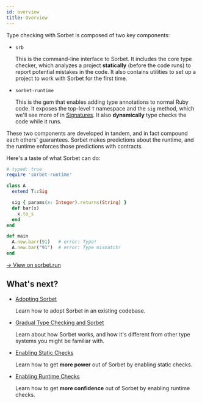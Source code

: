 ```yaml
---
id: overview
title: Overview
---
```


Type checking with Sorbet is composed of two key components:

- `srb`

  This is the command-line interface to Sorbet. It includes the core type checker, which analyzes a project **statically** (before the code runs) to report potential mistakes in the code. It also contains utilities to set up a project to work with Sorbet for the first time.

- `sorbet-runtime`

  This is the gem that enables adding type annotations to normal Ruby code. It exposes the top-level `T` namespace and the `sig` method, which we'll see more of in [Signatures](sigs.md). It also **dynamically** type checks the code while it runs.

These two components are developed in tandem, and in fact compound each others' guarantees. Sorbet makes predictions about the runtime, and the runtime enforces those predictions with contracts.

Here's a taste of what Sorbet can do:

```ruby
# typed: true
require 'sorbet-runtime'

class A
  extend T::Sig

  sig { params(x: Integer).returns(String) }
  def bar(x)
    x.to_s
  end
end

def main
  A.new.barr(91)   # error: Typo!
  A.new.bar("91")  # error: Type mismatch!
end
```

<a href="https://sorbet.run/#%23%20typed%3A%20true%0Arequire%20'sorbet-runtime'%0A%0Aclass%20A%0A%20%20extend%20T%3A%3ASig%0A%0A%20%20sig%20%7Bparams%28x%3A%20Integer%29.returns%28String%29%7D%0A%20%20def%20bar%28x%29%0A%20%20%20%20x.to_s%0A%20%20end%0Aend%0A%0Adef%20main%0A%20%20A.new.barr%2891%29%20%20%20%23%20error%3A%20Typo!%0A%20%20A.new.bar%28%2291%22%29%20%20%23%20error%3A%20Type%20mismatch!%0Aend">
  → View on sorbet.run
</a>

## What's next?

- [Adopting Sorbet](adopting.md)

  Learn how to adopt Sorbet in an existing codebase.

- [Gradual Type Checking and Sorbet](gradual.md)

  Learn about how Sorbet works, and how it's different from other type systems you might be familiar with.

- [Enabling Static Checks](static.md)

  Learn how to get **more power** out of Sorbet by enabling static checks.

- [Enabling Runtime Checks](runtime.md)

  Learn how to get **more confidence** out of Sorbet by enabling runtime checks.
